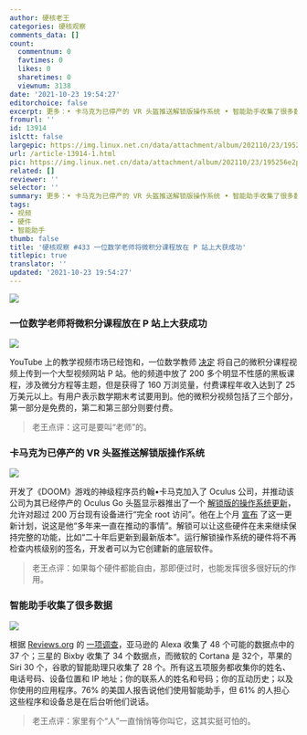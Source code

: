 ```yaml
---
author: 硬核老王
categories: 硬核观察
comments_data: []
count:
  commentnum: 0
  favtimes: 0
  likes: 0
  sharetimes: 0
  viewnum: 3138
date: '2021-10-23 19:54:27'
editorchoice: false
excerpt: 更多：• 卡马克为已停产的 VR 头盔推送解锁版操作系统 • 智能助手收集了很多数据
fromurl: ''
id: 13914
islctt: false
largepic: https://img.linux.net.cn/data/attachment/album/202110/23/195256e2pt31alalll0ql6.jpg
url: /article-13914-1.html
pic: https://img.linux.net.cn/data/attachment/album/202110/23/195256e2pt31alalll0ql6.jpg.thumb.jpg
related: []
reviewer: ''
selector: ''
summary: 更多：• 卡马克为已停产的 VR 头盔推送解锁版操作系统 • 智能助手收集了很多数据
tags:
- 视频
- 硬件
- 智能助手
thumb: false
title: '硬核观察 #433 一位数学老师将微积分课程放在 P 站上大获成功'
titlepic: true
translator: ''
updated: '2021-10-23 19:54:27'
---
```


![](https://img.linux.net.cn/data/attachment/album/202110/23/195256e2pt31alalll0ql6.jpg)


### 一位数学老师将微积分课程放在 P 站上大获成功


![](https://img.linux.net.cn/data/attachment/album/202110/23/195319kpipyi1i21i7yqql.jpg)


YouTube 上的教学视频市场已经饱和，一位数学教师 [决定](https://boingboing.net/2021/10/22/this-math-teacher-puts-calculus-lessons-on-pornhub.html) 将自己的微积分课程视频上传到一个大型视频网站 P 站。他的频道中放了 200 多个明显不性感的黑板课程，涉及微分方程等主题，但是获得了 160 万浏览量，付费课程年收入达到了 25 万美元以上。有用户表示数学期末考试要用到。他的微积分视频包括了三个部分，第一部分是免费的，第二和第三部分则要付费。



> 
> 老王点评：这可是要叫“老师”的。
> 
> 
> 


### 卡马克为已停产的 VR 头盔推送解锁版操作系统


![](https://img.linux.net.cn/data/attachment/album/202110/23/195331yf05x72zccopmern.jpg)


开发了《DOOM》游戏的神级程序员约翰•卡马克加入了 Oculus 公司，并推动该公司为其已经停产的 Oculus Go 头盔显示器推出了一个 [解锁版的操作系统更新](https://arstechnica.com/gaming/2021/10/john-carmack-pushes-out-unlocked-os-for-defunct-oculus-go-headset/)，允许对超过 200 万台现有设备进行“完全 root 访问”。他在上个月 [宣布](https://twitter.com/ID_AA_Carmack/status/1441496416463904768) 了这一更新计划，说这是他“多年来一直在推动的事情”。解锁可以让这些硬件在未来继续保持完整的功能，比如“二十年后更新到最新版本”。运行解锁操作系统的硬件将不再检查内核级别的签名，开发者可以为它创建新的底层软件。



> 
> 老王点评：如果每个硬件都能自由，那即便过时，也能发挥很多很好玩的作用。
> 
> 
> 


### 智能助手收集了很多数据


![](https://img.linux.net.cn/data/attachment/album/202110/23/195354qflh9hh3hh9kfuz3.jpg)


根据 [Reviews.org](http://reviews.org/) 的 [一项调查](https://www.reviews.org/home-security/smart-assistant-privacy-what-data-is-collected-and-how-to-protect-yourself/)，亚马逊的 Alexa 收集了 48 个可能的数据点中的 37 个；三星的 Bixby 收集了 34 个数据点，而微软的 Cortana 是 32个，苹果的 Siri 30 个，谷歌的智能助理只收集了 28 个。所有这五项服务都收集你的姓名、电话号码、设备位置和 IP 地址；你的联系人的姓名和号码；你的互动历史；以及你使用的应用程序。76% 的美国人报告说他们使用智能助手，但 61% 的人担心这些程序和设备总是在后台听他们说话。



> 
> 老王点评：家里有个“人”一直悄悄等你叫它，这其实挺可怕的。
> 
> 
>